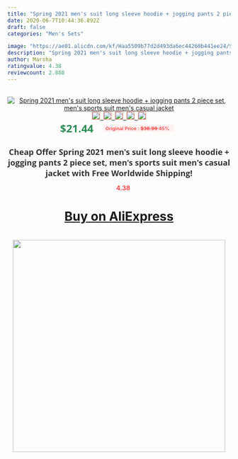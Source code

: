 ```yaml
---
title: "Spring 2021 men's suit long sleeve hoodie + jogging pants 2 piece set, men's sports suit men's casual jacket"
date: 2020-06-7T10:44:36.892Z
draft: false
categories: "Men's Sets"

image: "https://ae01.alicdn.com/kf/Haa5509b77d2d493da6ec44260b441ee24/Spring-2021-men-s-suit-long-sleeve-hoodie-jogging-pants-2-piece-set-men-s-sports.jpg"
description: "Spring 2021 men's suit long sleeve hoodie + jogging pants 2 piece set, men's sports suit men's casual jacket"
author: Marsha
ratingvalue: 4.38
reviewcount: 2.888
---
```

<br>
<div style="text-align: center;">
<a href="https://s.click.aliexpress.com/e/_AVH0HB" target="_blank" rel="nofollow noopener noreferrer"><img alt="Spring 2021 men's suit long sleeve hoodie + jogging pants 2 piece set, men's sports suit men's casual jacket" class="magnifier-image" src="https://ae01.alicdn.com/kf/Haa5509b77d2d493da6ec44260b441ee24/Spring-2021-men-s-suit-long-sleeve-hoodie-jogging-pants-2-piece-set-men-s-sports.jpg_640x640.jpg">
<br>
<img style="border:1px solid salmon" src="https://ae01.alicdn.com/kf/Haa5509b77d2d493da6ec44260b441ee24/Spring-2021-men-s-suit-long-sleeve-hoodie-jogging-pants-2-piece-set-men-s-sports.jpg_120x120.jpg">&nbsp;&nbsp;<img style="border:1px solid salmon" src="https://ae01.alicdn.com/kf/H7cdb934e1f3040fab4f81e433ad98c241/Spring-2021-men-s-suit-long-sleeve-hoodie-jogging-pants-2-piece-set-men-s-sports.jpg_120x120.jpg">&nbsp;&nbsp;<img style="border:1px solid salmon" src="https://ae01.alicdn.com/kf/Hf720b3580f7e4110acd03e253508594eV/Spring-2021-men-s-suit-long-sleeve-hoodie-jogging-pants-2-piece-set-men-s-sports.jpg_120x120.jpg">&nbsp;&nbsp;<img style="border:1px solid salmon" src="_120x120.jpg">&nbsp;&nbsp;<img style="border:1px solid salmon" src="https://ae01.alicdn.com/kf/Hcf7c96f6cd9a403395828c9902e41407g/Spring-2021-men-s-suit-long-sleeve-hoodie-jogging-pants-2-piece-set-men-s-sports.jpg_120x120.jpg"></a></div><br0>
<div style="text-align: center;"><span style="background-color: white; border: 0px; box-sizing: border-box; color: seagreen; display: inline-block; font-family: &quot;open sans&quot; , &quot;arial&quot; , &quot;helvetica&quot; , sans-serif , &quot;heiti&quot;; font-size: 24px; font-stretch: inherit; font-weight: 700; line-height: inherit; margin: 0px 10px 0px 0px; padding: 0px; vertical-align: middle;">$21.44 </span>
<span style="background: rgb(255 , 241 , 241); border-radius: 3px; border: 0px; box-sizing: border-box; color: #ff4747; display: inline-block; font-family: inherit; font-size: 12px; font-stretch: inherit; font-style: inherit; font-variant: inherit; font-weight: 600; line-height: inherit; margin: 0px; padding: 2px 5px; transform: scale(0.9); vertical-align: middle;">Original Price : <b style="text-decoration: line-through;">$38.99 </b> 45%&nbsp;&nbsp;</span></div>
<h1 style="color: #333333; display: inline-block; font-family: &quot;open sans&quot; , &quot;arial&quot; , &quot;helvetica&quot; , sans-serif , &quot;heiti&quot;; font-size: 18px; font-stretch: inherit; font-weight: 700; text-align: center;">Cheap Offer Spring 2021 men's suit long sleeve hoodie + jogging pants 2 piece set, men's sports suit men's casual jacket with Free Worldwide Shipping!</h1>
<div style="color: #ff4747; text-align: center;">
<img src="https://4.bp.blogspot.com/-M0ZcTcb-5uY/XleCXlxnR4I/AAAAAAAAAEc/OrjgMkXV1oMQFaCRZj5HQwOCBcu3w1FegCPcBGAYYCw/s1600/star.png" style="height: 15px;">&nbsp;<b>4.38</b></div>
<div class="button_cont" align="center"><a class="buynow_a" href="https://s.click.aliexpress.com/e/_AVH0HB" target="_blank" rel="nofollow noopener noreferrer"><H1>Buy on AliExpress</H1></a></div><br>
<div class="separator" style="clear: both; text-align: center;">
<img src="https://lh3.googleusercontent.com/-pTy5HemUv9M/XlePHvY0dAI/AAAAAAAAAE4/0nX5iRUoIWY8eMW9Dpxeirr157OZliDIgCLcBGAsYHQ/s1600/badge.gif" width="480">
</div>
